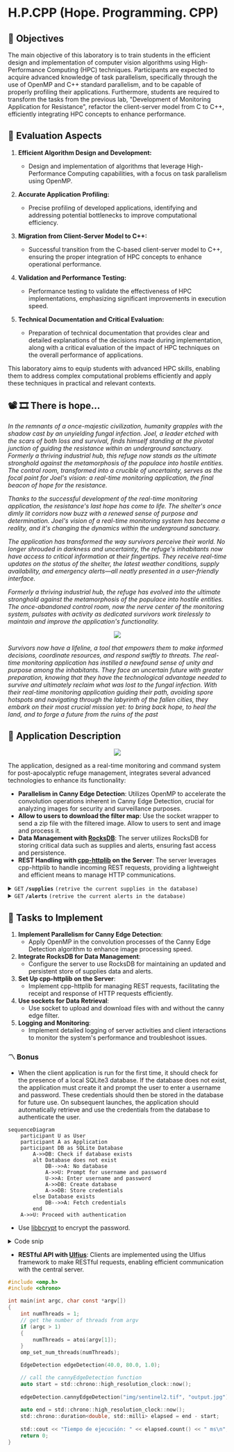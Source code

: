 # H.P.CPP (Hope. Programming. CPP)

## 🎯 Objectives

The main objective of this laboratory is to train students in the efficient design and implementation of computer vision algorithms using High-Performance Computing (HPC) techniques. Participants are expected to acquire advanced knowledge of task parallelism, specifically through the use of OpenMP and C++ standard parallelism, and to be capable of properly profiling their applications. Furthermore, students are required to transform the tasks from the previous lab, "Development of Monitoring Application for Resistance", refactor the client-server model from C to C++, efficiently integrating HPC concepts to enhance performance.

## 📝 Evaluation Aspects

1. **Efficient Algorithm Design and Development:**
   - Design and implementation of algorithms that leverage High-Performance Computing capabilities, with a focus on task parallelism using OpenMP.

2. **Accurate Application Profiling:**
   - Precise profiling of developed applications, identifying and addressing potential bottlenecks to improve computational efficiency.

3. **Migration from Client-Server Model to C++:**
   - Successful transition from the C-based client-server model to C++, ensuring the proper integration of HPC concepts to enhance operational performance.

4. **Validation and Performance Testing:**
   - Performance testing to validate the effectiveness of HPC implementations, emphasizing significant improvements in execution speed.

5. **Technical Documentation and Critical Evaluation:**
   - Preparation of technical documentation that provides clear and detailed explanations of the decisions made during implementation, along with a critical evaluation of the impact of HPC techniques on the overall performance of applications.

This laboratory aims to equip students with advanced HPC skills, enabling them to address complex computational problems efficiently and apply these techniques in practical and relevant contexts.

## 📽 🎞 There is hope...

*In the remnants of a once-majestic civilization, humanity grapples with the shadow cast by an unyielding fungal infection. Joel, a leader etched with the scars of both loss and survival, finds himself standing at the pivotal junction of guiding the resistance within an underground sanctuary. Formerly a thriving industrial hub, this refuge now stands as the ultimate stronghold against the metamorphosis of the populace into hostile entities. The control room, transformed into a crucible of uncertainty, serves as the focal point for Joel's vision: a real-time monitoring application, the final beacon of hope for the resistance.*

*Thanks to the successful development of the real-time monitoring application, the resistance's last hope has come to life. The shelter's once dimly lit corridors now buzz with a renewed sense of purpose and determination. Joel's vision of a real-time monitoring system has become a reality, and it's changing the dynamics within the underground sanctuary.*

*The application has transformed the way survivors perceive their world. No longer shrouded in darkness and uncertainty, the refuge's inhabitants now have access to critical information at their fingertips. They receive real-time updates on the status of the shelter, the latest weather conditions, supply availability, and emergency alerts—all neatly presented in a user-friendly interface.*

*Formerly a thriving industrial hub, the refuge has evolved into the ultimate stronghold against the metamorphosis of the populace into hostile entities. The once-abandoned control room, now the nerve center of the monitoring system, pulsates with activity as dedicated survivors work tirelessly to maintain and improve the application's functionality.*

<p align="center">
  <img src="img/lab.png"/>
</p>

*Survivors now have a lifeline, a tool that empowers them to make informed decisions, coordinate resources, and respond swiftly to threats. The real-time monitoring application has instilled a newfound sense of unity and purpose among the inhabitants. They face an uncertain future with greater preparation, knowing that they have the technological advantage needed to survive and ultimately reclaim what was lost to the fungal infection. With their real-time monitoring application guiding their path, avoiding spore hotspots and navigating through the labyrinth of the fallen cities, they embark on their most crucial mission yet: to bring back hope, to heal the land, and to forge a future from the ruins of the past*

## 🔑 Application Description

<p align="center">
  <img src="img/diagram.png"/>
</p>

The application, designed as a real-time monitoring and command system for post-apocalyptic refuge management, integrates several advanced technologies to enhance its functionality:
- **Parallelism in Canny Edge Detection**: Utilizes OpenMP to accelerate the convolution operations inherent in Canny Edge Detection, crucial for analyzing images for security and surveillance purposes.
- **Allow to users to download the filter map**: Use the socket wrapper to send a zip file with the filtered image. Allow to users to sent and image and process it.
- **Data Management with [RocksDB](https://rocksdb.org/)**: The server utilizes RocksDB for storing critical data such as supplies and alerts, ensuring fast access and persistence.
- **REST Handling with [cpp-httplib](https://github.com/yhirose/cpp-httplib) on the Server**: The server leverages cpp-httplib to handle incoming REST requests, providing a lightweight and efficient means to manage HTTP communications.

<details>
 <summary><code>GET</code> <code><b>/supplies</b></code> <code>(retrive the current supplies in the database)</code></summary>

##### Parameters

> | name      |  type     | data type               | description                                                           |
> |-----------|-----------|-------------------------|-----------------------------------------------------------------------|
> | None      |  required | object (JSON or YAML)   | N/A  |


##### Responses

> | http code     | content-type                      | response                                                            |
> |---------------|-----------------------------------|---------------------------------------------------------------------|
> | `500`         | `application/json`                | `{"code":"500","message":"Bad Server"}`                            |
> | `200`         | `application/json`         | `{ "last_update": "12:27:29", "food": { "meat": 100, "vegetables": 200, "fruits": 150, "water": 1000 }, "medicine": { "antibiotics": 50, "analgesics": 100, "bandages": 100 }  `                                                                |

##### Example cURL

> ```javascript
>  http GET http://localhost:8889/supplies
> ```

</details>

<details>
 <summary><code>GET</code> <code><b>/alerts</b></code> <code>(retrive the current alerts in the database)</code></summary>

##### Parameters

> | name      |  type     | data type               | description                                                           |
> |-----------|-----------|-------------------------|-----------------------------------------------------------------------|
> | None      |  required | object (JSON or YAML)   | N/A  |


##### Responses

> | http code     | content-type                      | response                                                            |
> |---------------|-----------------------------------|---------------------------------------------------------------------|
> | `500`         | `application/json`                | `{"code":"500","message":"Bad Server"}`                            |
> | `200`         | `application/json`         | `{ "last_update": "12:27:29", "nort": { "healty": 100, "sick": 0 }, "east": { "healty": 100, "sick": 0 }, "west": { "healty": 100, "sick": 0 }, "south: { "healty": 100, "sick": 1 }  `                                                                |

##### Example cURL

> ```javascript
>  http GET http://localhost:8889/alerts
> ```

</details>

## 📌 Tasks to Implement

1. **Implement Parallelism for Canny Edge Detection**:
   - Apply OpenMP in the convolution processes of the Canny Edge Detection algorithm to enhance image processing speed.
2. **Integrate RocksDB for Data Management**:
   - Configure the server to use RocksDB for maintaining an updated and persistent store of supplies data and alerts.
3. **Set Up cpp-httplib on the Server**:
   - Implement cpp-httplib for managing REST requests, facilitating the receipt and response of HTTP requests efficiently.
4. **Use sockets for Data Retrieval**:
   - Use socket to upload and download files with and without the canny edge filter.
5. **Logging and Monitoring**:
   - Implement detailed logging of server activities and client interactions to monitor the system's performance and troubleshoot issues.

### 〽️ Bonus
 
 - When the client application is run for the first time, it should check for the presence of a local SQLite3 database. If the database does not exist, the application must create it and prompt the user to enter a username and password. These credentials should then be stored in the database for future use. On subsequent launches, the application should automatically retrieve and use the credentials from the database to authenticate the user.

```mermaid
sequenceDiagram
    participant U as User
    participant A as Application
    participant DB as SQLite Database
        A->>DB: Check if database exists
        alt Database does not exist
            DB-->>A: No database
            A->>U: Prompt for username and password
            U->>A: Enter username and password
            A->>DB: Create database
            A->>DB: Store credentials
        else Database exists
            DB-->>A: Fetch credentials
        end
    A->>U: Proceed with authentication
```

 - Use [libbcrypt](https://github.com/rg3/libbcrypt/tree/master) to encrypt the password.

<details><summary>Code snip</summary>

```text
# Use this in the CMakeLists.txt
find_package(SQLite3 REQUIRED)

# Don't forget link the library!
```

```c
#include <stdio.h>
#include <sqlite3.h>

#define DB_NAME "user.db"

int callback(void *NotUsed, int argc, char **argv, char **azColName){
    int i;
    for(i = 0; i<argc; i++){
        printf("%s = %s\n", azColName[i], argv[i] ? argv[i] : "NULL");
    }
    printf("\n");
    return 0;
}

int main(int argc, char *argv[]) {

    sqlite3 *user_db;
    char *zErrMsg = 0;
    int result;

    // Try to open the database file
    result = sqlite3_open(DB_NAME, &user_db);
    if (result) {
        fprintf(stderr, "Can't open database: %s\n", sqlite3_errmsg(user_db));
        return 0;
    } else {
        fprintf(stdout, "Opened database successfully\n");
    }

    int table_exists = 0;

    // Check if table exists
    const char *sql_check = "SELECT name FROM sqlite_master WHERE type='table' AND name='USER';";

    result = sqlite3_exec(user_db, sql_check, [](void *data, int argc, char **argv, char **azColName) -> int {
        *(int*)data = 1;  // Set tableExists to 1 if the callback is called
        return 0;
    }, &table_exists, &zErrMsg);

    if (result != SQLITE_OK) {
        fprintf(stderr, "SQL error: %s\n", zErrMsg);
        sqlite3_free(zErrMsg);
    }

    // If table does not exist, create it
    if (!tableExists) {
        const char *sql_create = "CREATE TABLE USER("
                                 "username TEXT NOT NULL,"
                                 "password TEXT NOT NULL);";
        result = sqlite3_exec(user_db, sql_create, callback, 0, &zErrMsg);
        if (result != SQLITE_OK) {
            fprintf(stderr, "SQL error: %s\n", zErrMsg);
            sqlite3_free(zErrMsg);
        } else {
            fprintf(stdout, "Table created successfully\n");
        }
    } else {
        // Table exists, fetch records
        const char *sql_select = "SELECT username, password FROM USER;";
        result = sqlite3_exec(user_db, sql_select, callback, 0, &zErrMsg);
        if (result != SQLITE_OK) {
            fprintf(stderr, "SQL error: %s\n", zErrMsg);
            sqlite3_free(zErrMsg);
        } else {
            fprintf(stdout, "Operation done successfully\n");
        }
    }

    sqlite3_close(user_db);


    return 0;
}
```
</details>

- **RESTful API with [Ulfius](https://github.com/babelouest/ulfius)**: Clients are implemented using the Ulfius framework to make RESTful requests, enabling efficient communication with the central server.


```c
#include <omp.h>
#include <chrono>

int main(int argc, char const *argv[])
{
    int numThreads = 1;
    // get the number of threads from argv
    if (argc > 1)
    {
        numThreads = atoi(argv[1]);
    }
    omp_set_num_threads(numThreads);

    EdgeDetection edgeDetection(40.0, 80.0, 1.0);

    // call the cannyEdgeDetection function
    auto start = std::chrono::high_resolution_clock::now();
    
    edgeDetection.cannyEdgeDetection("img/sentinel2.tif", "output.jpg");
    
    auto end = std::chrono::high_resolution_clock::now();
    std::chrono::duration<double, std::milli> elapsed = end - start;
    
    std::cout << "Tiempo de ejecución: " << elapsed.count() << " ms\n";
    return 0;
}

```